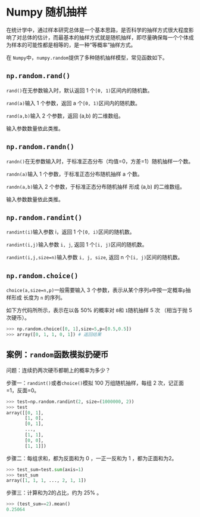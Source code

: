 # Numpy 随机抽样

在统计学中，通过样本研究总体是一个基本思路，是否科学的抽样方式很大程度影响了对总体的估计，而最基本的抽样方式就是随机抽样，即尽量确保每一个个体成为样本的可能性都是相等的，是一种“等概率”抽样方式。

在 `Numpy`中，`numpy.random`提供了多种随机抽样模型，常见函数如下。

## `np.random.rand()`

`rand()`在无参数输入时，默认返回 1 个`[0, 1)`区间内的随机数。

`rand(a)`输入 1 个参数，返回 a 个`[0, 1)`区间内的随机数。

`rand(a,b)`输入 2 个参数，返回 \(a,b\) 的二维数组。

输入参数数量依此类推。

## `np.random.randn()`

`randn()`在无参数输入时，于标准正态分布（均值=0，方差=1）随机抽样一个数。

`randn(a)`输入 1 个参数，于标准正态分布随机抽样 a 个数。

`randn(a,b)`输入 2 个参数，于标准正态分布随机抽样 形成 \(a,b\) 的二维数组。

输入参数数量依此类推。

## `np.random.randint()`

`randint(i)`输入参数 i，返回 1 个`[0, i)`区间的随机数。

`randint(i,j)`输入参数 `i, j`, 返回 1 个`[i, j)`区间的随机数。

`randint(i,j,size=n)`输入参数 `i, j, size`, 返回 n 个`[i, j)`区间的随机数。

## `np.random.choice()`

`choice(a,size=n,p)`一般需要输入 3 个参数，表示从某个序列`a`中按一定概率`p`抽样形成 长度为 `n` 的序列。

如下方代码所所示，表示在以各 50% 的概率对 `0`和 `1`随机抽样 5 次 （相当于抛 5 次硬币）。

```python
>>> np.random.choice([0, 1],size=5,p=[0.5,0.5])
>>> array([0, 1, 1, 0, 1]) # 返回结果
```

## 案例：`random`函数模拟扔硬币

问题：连续扔两次硬币都朝上的概率为多少？

步骤一：`randint()`或者`choice()`模拟 100 万组随机抽样，每组 2 次，记正面=1，反面=0。

```python
>>> test=np.random.randint(2, size=(1000000, 2))
>>> test
array([[0, 1],
       [1, 0],
       [0, 1],
       ...,
       [1, 1],
       [0, 0],
       [1, 1]])
```

步骤二：每组求和，都为反面和为 0 ，一正一反和为 1 ，都为正面和为2。

```python
>>> test_sum=test.sum(axis=1)
>>> test_sum
array([1, 1, 1, ..., 2, 1, 1])
```

步骤三：计算和为2的占比，约为 25% 。

```python
>>> (test_sum==2).mean()
0.25064
```

